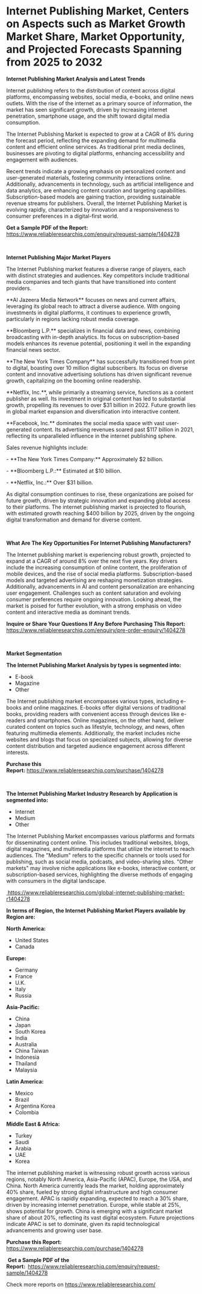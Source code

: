 <p><h1>Internet Publishing Market, Centers on Aspects such as Market Growth Market Share, Market Opportunity, and Projected Forecasts Spanning from 2025 to 2032</h1></p><p><strong>Internet Publishing Market Analysis and Latest Trends</strong></p>
<p><p>Internet publishing refers to the distribution of content across digital platforms, encompassing websites, social media, e-books, and online news outlets. With the rise of the internet as a primary source of information, the market has seen significant growth, driven by increasing internet penetration, smartphone usage, and the shift toward digital media consumption.</p><p>The Internet Publishing Market is expected to grow at a CAGR of 8% during the forecast period, reflecting the expanding demand for multimedia content and efficient online services. As traditional print media declines, businesses are pivoting to digital platforms, enhancing accessibility and engagement with audiences. </p><p>Recent trends indicate a growing emphasis on personalized content and user-generated materials, fostering community interactions online. Additionally, advancements in technology, such as artificial intelligence and data analytics, are enhancing content curation and targeting capabilities. Subscription-based models are gaining traction, providing sustainable revenue streams for publishers. Overall, the Internet Publishing Market is evolving rapidly, characterized by innovation and a responsiveness to consumer preferences in a digital-first world.</p></p>
<p><strong>Get a Sample PDF of the Report:&nbsp;</strong> <a href="https://www.reliableresearchiq.com/enquiry/request-sample/1404278?utm_campaign=1900&utm_medium=2&utm_source=Github&utm_content=ia&utm_term=13012025&utm_id=internet-publishing">https://www.reliableresearchiq.com/enquiry/request-sample/1404278</a></p>
<p>&nbsp;</p>
<p><strong>Internet Publishing Major Market Players</strong></p>
<p><p>The Internet Publishing market features a diverse range of players, each with distinct strategies and audiences. Key competitors include traditional media companies and tech giants that have transitioned into content providers.</p><p>**Al Jazeera Media Network** focuses on news and current affairs, leveraging its global reach to attract a diverse audience. With ongoing investments in digital platforms, it continues to experience growth, particularly in regions lacking robust media coverage.</p><p>**Bloomberg L.P.** specializes in financial data and news, combining broadcasting with in-depth analytics. Its focus on subscription-based models enhances its revenue potential, positioning it well in the expanding financial news sector.</p><p>**The New York Times Company** has successfully transitioned from print to digital, boasting over 10 million digital subscribers. Its focus on diverse content and innovative advertising solutions has driven significant revenue growth, capitalizing on the booming online readership.</p><p>**Netflix, Inc.**, while primarily a streaming service, functions as a content publisher as well. Its investment in original content has led to substantial growth, propelling its revenues to over $31 billion in 2022. Future growth lies in global market expansion and diversification into interactive content.</p><p>**Facebook, Inc.** dominates the social media space with vast user-generated content. Its advertising revenues soared past $117 billion in 2021, reflecting its unparalleled influence in the internet publishing sphere.</p><p>Sales revenue highlights include:</p><p>- **The New York Times Company:** Approximately $2 billion.</p><p>- **Bloomberg L.P.:** Estimated at $10 billion.</p><p>- **Netflix, Inc.:** Over $31 billion.</p><p>As digital consumption continues to rise, these organizations are poised for future growth, driven by strategic innovation and expanding global access to their platforms. The internet publishing market is projected to flourish, with estimated growth reaching $400 billion by 2025, driven by the ongoing digital transformation and demand for diverse content.</p></p>
<p>&nbsp;</p>
<p><strong>What Are The Key Opportunities For Internet Publishing Manufacturers?</strong></p>
<p><p>The Internet publishing market is experiencing robust growth, projected to expand at a CAGR of around 8% over the next five years. Key drivers include the increasing consumption of online content, the proliferation of mobile devices, and the rise of social media platforms. Subscription-based models and targeted advertising are reshaping monetization strategies. Additionally, advancements in AI and content personalization are enhancing user engagement. Challenges such as content saturation and evolving consumer preferences require ongoing innovation. Looking ahead, the market is poised for further evolution, with a strong emphasis on video content and interactive media as dominant trends.</p></p>
<p><strong>Inquire or Share Your Questions If Any Before Purchasing This Report:</strong> <a href="https://www.reliableresearchiq.com/enquiry/pre-order-enquiry/1404278?utm_campaign=1900&utm_medium=2&utm_source=Github&utm_content=ia&utm_term=13012025&utm_id=internet-publishing">https://www.reliableresearchiq.com/enquiry/pre-order-enquiry/1404278</a></p>
<p>&nbsp;</p>
<p><strong>Market Segmentation</strong></p>
<p><strong>The Internet Publishing Market Analysis by types is segmented into:</strong></p>
<p><ul><li>E-book</li><li>Magazine</li><li>Other</li></ul></p>
<p><p>The Internet publishing market encompasses various types, including e-books and online magazines. E-books offer digital versions of traditional books, providing readers with convenient access through devices like e-readers and smartphones. Online magazines, on the other hand, deliver curated content on topics such as lifestyle, technology, and news, often featuring multimedia elements. Additionally, the market includes niche websites and blogs that focus on specialized subjects, allowing for diverse content distribution and targeted audience engagement across different interests.</p></p>
<p><strong>Purchase this Report:&nbsp;</strong><a href="https://www.reliableresearchiq.com/purchase/1404278?utm_campaign=1900&utm_medium=2&utm_source=Github&utm_content=ia&utm_term=13012025&utm_id=internet-publishing">https://www.reliableresearchiq.com/purchase/1404278</a></p>
<p>&nbsp;</p>
<p><strong>The Internet Publishing Market Industry Research by Application is segmented into:</strong></p>
<p><ul><li>Internet</li><li>Medium</li><li>Other</li></ul></p>
<p><p>The Internet Publishing Market encompasses various platforms and formats for disseminating content online. This includes traditional websites, blogs, digital magazines, and multimedia platforms that utilize the internet to reach audiences. The "Medium" refers to the specific channels or tools used for publishing, such as social media, podcasts, and video-sharing sites. "Other markets" may involve niche applications like e-books, interactive content, or subscription-based services, highlighting the diverse methods of engaging with consumers in the digital landscape.</p></p>
<p><a href="https://www.reliableresearchiq.com/global-internet-publishing-market-r1404278?utm_campaign=1900&utm_medium=2&utm_source=Github&utm_content=ia&utm_term=13012025&utm_id=internet-publishing">&nbsp;https://www.reliableresearchiq.com/global-internet-publishing-market-r1404278</a></p>
<p><strong>In terms of Region, the Internet Publishing Market Players available by Region are:</strong></p>
<p>
    <p> <strong> North America: </strong>
        <ul>
            <li>United States</li>
            <li>Canada</li>
        </ul>
        </p> 
    <p> <strong> Europe: </strong>
        <ul>
            <li>Germany</li>
            <li>France</li>
            <li>U.K.</li>
            <li>Italy</li>
            <li>Russia</li>
        </ul>
        </p> 
    <p> <strong> Asia-Pacific: </strong>
        <ul>
            <li>China</li>
            <li>Japan</li>
            <li>South Korea</li>
            <li>India</li>
            <li>Australia</li>
            <li>China Taiwan</li>
            <li>Indonesia</li>
            <li>Thailand</li>
            <li>Malaysia</li>
        </ul>
        </p> 
    <p> <strong> Latin America: </strong>
        <ul>
            <li>Mexico</li>
            <li>Brazil</li>
            <li>Argentina Korea</li>
            <li>Colombia</li>
        </ul>
        </p> 
    <p> <strong> Middle East & Africa: </strong>
        <ul>
            <li>Turkey</li>
            <li>Saudi</li>
            <li>Arabia</li>
            <li>UAE</li>
            <li>Korea</li>
        </ul>
    </p>
    </p>
<p><p>The internet publishing market is witnessing robust growth across various regions, notably North America, Asia-Pacific (APAC), Europe, the USA, and China. North America currently leads the market, holding approximately 40% share, fueled by strong digital infrastructure and high consumer engagement. APAC is rapidly expanding, expected to reach a 30% share, driven by increasing internet penetration. Europe, while stable at 25%, shows potential for growth. China is emerging with a significant market share of about 20%, reflecting its vast digital ecosystem. Future projections indicate APAC is set to dominate, given its rapid technological advancements and growing user base.</p></p>
<p><strong>Purchase this Report: </strong><a href="https://www.reliableresearchiq.com/purchase/1404278?utm_campaign=1900&utm_medium=2&utm_source=Github&utm_content=ia&utm_term=13012025&utm_id=internet-publishing">https://www.reliableresearchiq.com/purchase/1404278</a></p>
<p>&nbsp;<strong>Get a Sample PDF of the Report:&nbsp;&nbsp;</strong><a href="https://www.reliableresearchiq.com/enquiry/request-sample/1404278?utm_campaign=1900&utm_medium=2&utm_source=Github&utm_content=ia&utm_term=13012025&utm_id=internet-publishing">https://www.reliableresearchiq.com/enquiry/request-sample/1404278</a></p>
<p><strong></strong></p>
<p>Check more reports on <a href="https://www.reliableresearchiq.com/?utm_campaign=1900&utm_medium=2&utm_source=Github&utm_content=ia&utm_term=13012025&utm_id=internet-publishing">https://www.reliableresearchiq.com/</a></p>